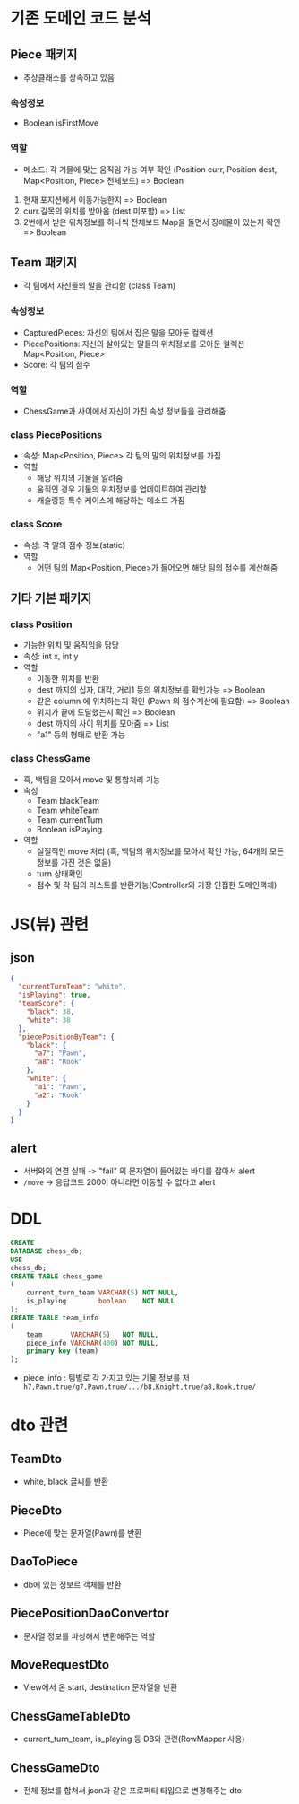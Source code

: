 # 기존 도메인 코드 분석

## Piece 패키지

- 추상클래스를 상속하고 있음

### 속성정보

- Boolean isFirstMove

### 역할

- 메소드: 각 기물에 맞는 움직임 가능 여부 확인 (Position curr, Position dest, Map<Position, Piece> 전체보드) => Boolean

1. 현재 포지션에서 이동가능한지 => Boolean
2. curr.길목의 위치를 받아옴 (dest 미포함) => List<Position>
3. 2번에서 받은 위치정보를 하나씩 전체보드 Map을 돌면서 장애물이 있는지 확인 => Boolean

## Team 패키지

- 각 팀에서 자신들의 말을 관리함 (class Team)

### 속성정보

- CapturedPieces: 자신의 팀에서 잡은 말을 모아둔 컬렉션
- PiecePositions: 자신의 살아있는 말들의 위치정보를 모아둔 컬렉션 Map<Position, Piece>
- Score: 각 팀의 점수

### 역할

- ChessGame과 사이에서 자신이 가진 속성 정보들을 관리해줌

### class PiecePositions

- 속성: Map<Position, Piece> 각 팀의 말의 위치정보를 가짐
- 역할
    - 해당 위치의 기물을 알려줌
    - 움직인 경우 기물의 위치정보를 업데이트하여 관리함
    - 캐슬링등 특수 케이스에 해당하는 메소드 가짐

### class Score

- 속성: 각 말의 점수 정보(static)
- 역할
    - 어떤 팀의 Map<Position, Piece>가 들어오면 해당 팀의 점수를 계산해줌

## 기타 기본 패키지

### class Position

- 가능한 위치 및 움직임을 담당
- 속성: int x, int y
- 역할
    - 이동한 위치를 반환
    - dest 까지의 십자, 대각, 거리1 등의 위치정보를 확인가능 => Boolean
    - 같은 column 에 위치하는지 확인 (Pawn 의 점수계산에 필요함) => Boolean
    - 위치가 끝에 도달했는지 확인 => Boolean
    - dest 까지의 사이 위치를 모아줌 => List<Position>
    - "a1" 등의 형태로 반환 가능

### class ChessGame

- 흑, 백팀을 모아서 move 및 통합처리 기능
- 속성
    - Team blackTeam
    - Team whiteTeam
    - Team currentTurn
    - Boolean isPlaying
- 역할
    - 실질적인 move 처리 (흑, 백팀의 위치정보를 모아서 확인 가능, 64개의 모든 정보를 가진 것은 없음)
    - turn 상태확인
    - 점수 및 각 팀의 리스트를 반환가능(Controller와 가장 인접한 도메인객체)

# JS(뷰) 관련

## json

```json
{
  "currentTurnTeam": "white",
  "isPlaying": true,
  "teamScore": {
    "black": 38,
    "white": 38
  },
  "piecePositionByTeam": {
    "black": {
      "a7": "Pawn",
      "a8": "Rook"
    },
    "white": {
      "a1": "Pawn",
      "a2": "Rook"
    }
  }
}
```

## alert

- 서버와의 연결 실패 -> "fail" 의 문자열이 들어있는 바디를 잡아서 alert
- `/move` -> 응답코드 200이 아니라면 이동할 수 없다고 alert

# DDL

```sql
CREATE
DATABASE chess_db;
USE
chess_db;
CREATE TABLE chess_game
(
    current_turn_team VARCHAR(5) NOT NULL,
    is_playing        boolean    NOT NULL
);
CREATE TABLE team_info
(
    team       VARCHAR(5)   NOT NULL,
    piece_info VARCHAR(400) NOT NULL,
    primary key (team)
);
```

- piece_info : 팀별로 각 가지고 있는 기물 정보를 저
  ` h7,Pawn,true/g7,Pawn,true/.../b8,Knight,true/a8,Rook,true/`

# dto 관련

## TeamDto
- white, black 글씨를 반환

## PieceDto
- Piece에 맞는 문자열(Pawn)를 반환

## DaoToPiece
- db에 있는 정보르 객체를 반환

## PiecePositionDaoConvertor
- 문자열 정보를 파싱해서 변환해주는 역할

## MoveRequestDto
- View에서 온 start, destination 문자열을 반환

## ChessGameTableDto
- current_turn_team, is_playing 등 DB와 관련(RowMapper 사용)

## ChessGameDto
- 전체 정보를 합쳐서 json과 같은 프로퍼티 타입으로 변경해주는 dto


